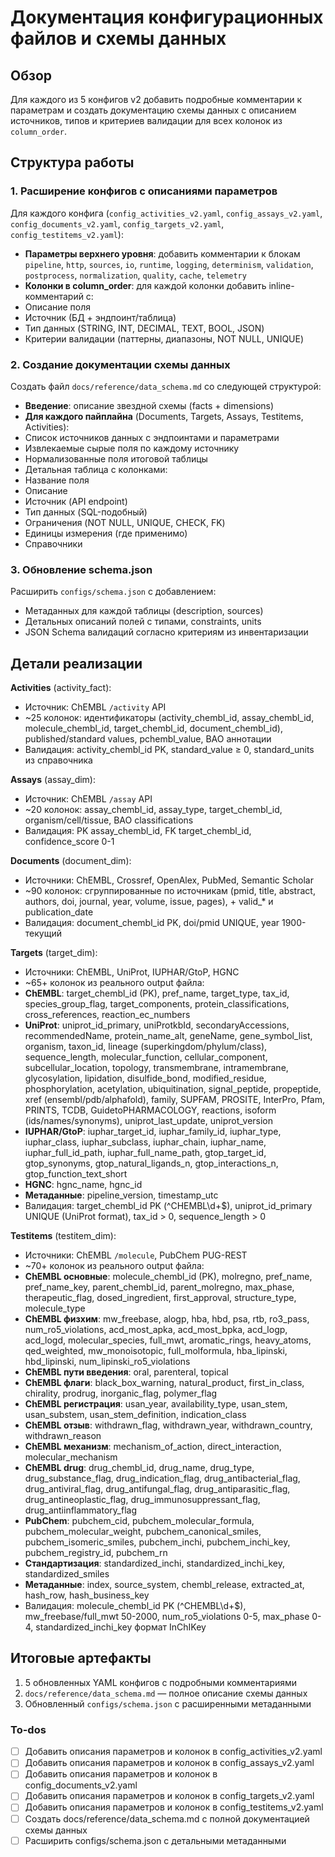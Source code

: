<!-- 669b3be2-d568-4117-b511-77340391b964 f10ddf6f-3706-4874-9c9f-8fe7321e0345 -->

# Документация конфигурационных файлов и схемы данных

## Обзор

Для каждого из 5 конфигов v2 добавить подробные комментарии к параметрам и создать документацию схемы данных с описанием источников, типов и критериев валидации для всех колонок из `column_order`.

## Структура работы

### 1. Расширение конфигов с описаниями параметров

Для каждого конфига (`config_activities_v2.yaml`, `config_assays_v2.yaml`, `config_documents_v2.yaml`, `config_targets_v2.yaml`, `config_testitems_v2.yaml`):

- **Параметры верхнего уровня**: добавить комментарии к блокам `pipeline`, `http`, `sources`, `io`, `runtime`, `logging`, `determinism`, `validation`, `postprocess`, `normalization`, `quality`, `cache`, `telemetry`
- **Колонки в column_order**: для каждой колонки добавить inline-комментарий с:
- Описание поля
- Источник (БД + эндпоинт/таблица)
- Тип данных (STRING, INT, DECIMAL, TEXT, BOOL, JSON)
- Критерии валидации (паттерны, диапазоны, NOT NULL, UNIQUE)

### 2. Создание документации схемы данных

Создать файл `docs/reference/data_schema.md` со следующей структурой:

- **Введение**: описание звездной схемы (facts + dimensions)
- **Для каждого пайплайна** (Documents, Targets, Assays, Testitems, Activities):
- Список источников данных с эндпоинтами и параметрами
- Извлекаемые сырые поля по каждому источнику
- Нормализованные поля итоговой таблицы
- Детальная таблица с колонками:
- Название поля
- Описание
- Источник (API endpoint)
- Тип данных (SQL-подобный)
- Ограничения (NOT NULL, UNIQUE, CHECK, FK)
- Единицы измерения (где применимо)
- Справочники

### 3. Обновление schema.json

Расширить `configs/schema.json` с добавлением:

- Метаданных для каждой таблицы (description, sources)
- Детальных описаний полей с типами, constraints, units
- JSON Schema валидаций согласно критериям из инвентаризации

## Детали реализации

**Activities** (activity_fact):

- Источник: ChEMBL `/activity` API
- ~25 колонок: идентификаторы (activity_chembl_id, assay_chembl_id, molecule_chembl_id, target_chembl_id, document_chembl_id), published/standard values, pchembl_value, BAO аннотации
- Валидация: activity_chembl_id PK, standard_value ≥ 0, standard_units из справочника


**Assays** (assay_dim):

- Источник: ChEMBL `/assay` API
- ~20 колонок: assay_chembl_id, assay_type, target_chembl_id, organism/cell/tissue, BAO classifications
- Валидация: PK assay_chembl_id, FK target_chembl_id, confidence_score 0-1


**Documents** (document_dim):

- Источники: ChEMBL, Crossref, OpenAlex, PubMed, Semantic Scholar
- ~90 колонок: сгруппированные по источникам (pmid, title, abstract, authors, doi, journal, year, volume, issue, pages), + valid_* и publication_date
- Валидация: document_chembl_id PK, doi/pmid UNIQUE, year 1900-текущий


**Targets** (target_dim):

- Источники: ChEMBL, UniProt, IUPHAR/GtoP, HGNC
- ~65+ колонок из реального output файла:
- **ChEMBL**: target_chembl_id (PK), pref_name, target_type, tax_id, species_group_flag, target_components, protein_classifications, cross_references, reaction_ec_numbers
- **UniProt**: uniprot_id_primary, uniProtkbId, secondaryAccessions, recommendedName, protein_name_alt, geneName, gene_symbol_list, organism, taxon_id, lineage (superkingdom/phylum/class), sequence_length, molecular_function, cellular_component, subcellular_location, topology, transmembrane, intramembrane, glycosylation, lipidation, disulfide_bond, modified_residue, phosphorylation, acetylation, ubiquitination, signal_peptide, propeptide, xref (ensembl/pdb/alphafold), family, SUPFAM, PROSITE, InterPro, Pfam, PRINTS, TCDB, GuidetoPHARMACOLOGY, reactions, isoform (ids/names/synonyms), uniprot_last_update, uniprot_version
- **IUPHAR/GtoP**: iuphar_target_id, iuphar_family_id, iuphar_type, iuphar_class, iuphar_subclass, iuphar_chain, iuphar_name, iuphar_full_id_path, iuphar_full_name_path, gtop_target_id, gtop_synonyms, gtop_natural_ligands_n, gtop_interactions_n, gtop_function_text_short
- **HGNC**: hgnc_name, hgnc_id
- **Метаданные**: pipeline_version, timestamp_utc
- Валидация: target_chembl_id PK (^CHEMBL\d+$), uniprot_id_primary UNIQUE (UniProt format), tax_id > 0, sequence_length > 0


**Testitems** (testitem_dim):

- Источники: ChEMBL `/molecule`, PubChem PUG-REST
- ~70+ колонок из реального output файла:
- **ChEMBL основные**: molecule_chembl_id (PK), molregno, pref_name, pref_name_key, parent_chembl_id, parent_molregno, max_phase, therapeutic_flag, dosed_ingredient, first_approval, structure_type, molecule_type
- **ChEMBL физхим**: mw_freebase, alogp, hba, hbd, psa, rtb, ro3_pass, num_ro5_violations, acd_most_apka, acd_most_bpka, acd_logp, acd_logd, molecular_species, full_mwt, aromatic_rings, heavy_atoms, qed_weighted, mw_monoisotopic, full_molformula, hba_lipinski, hbd_lipinski, num_lipinski_ro5_violations
- **ChEMBL пути введения**: oral, parenteral, topical
- **ChEMBL флаги**: black_box_warning, natural_product, first_in_class, chirality, prodrug, inorganic_flag, polymer_flag
- **ChEMBL регистрация**: usan_year, availability_type, usan_stem, usan_substem, usan_stem_definition, indication_class
- **ChEMBL отзыв**: withdrawn_flag, withdrawn_year, withdrawn_country, withdrawn_reason
- **ChEMBL механизм**: mechanism_of_action, direct_interaction, molecular_mechanism
- **ChEMBL drug**: drug_chembl_id, drug_name, drug_type, drug_substance_flag, drug_indication_flag, drug_antibacterial_flag, drug_antiviral_flag, drug_antifungal_flag, drug_antiparasitic_flag, drug_antineoplastic_flag, drug_immunosuppressant_flag, drug_antiinflammatory_flag
- **PubChem**: pubchem_cid, pubchem_molecular_formula, pubchem_molecular_weight, pubchem_canonical_smiles, pubchem_isomeric_smiles, pubchem_inchi, pubchem_inchi_key, pubchem_registry_id, pubchem_rn
- **Стандартизация**: standardized_inchi, standardized_inchi_key, standardized_smiles
- **Метаданные**: index, source_system, chembl_release, extracted_at, hash_row, hash_business_key
- Валидация: molecule_chembl_id PK (^CHEMBL\d+$), mw_freebase/full_mwt 50-2000, num_ro5_violations 0-5, max_phase 0-4, standardized_inchi_key формат InChIKey

## Итоговые артефакты

1. 5 обновленных YAML конфигов с подробными комментариями
2. `docs/reference/data_schema.md` — полное описание схемы данных
3. Обновленный `configs/schema.json` с расширенными метаданными

### To-dos

- [ ] Добавить описания параметров и колонок в config_activities_v2.yaml
- [ ] Добавить описания параметров и колонок в config_assays_v2.yaml
- [ ] Добавить описания параметров и колонок в config_documents_v2.yaml
- [ ] Добавить описания параметров и колонок в config_targets_v2.yaml
- [ ] Добавить описания параметров и колонок в config_testitems_v2.yaml
- [ ] Создать docs/reference/data_schema.md с полной документацией схемы данных
- [ ] Расширить configs/schema.json с детальными метаданными
